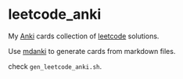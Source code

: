 # leetcode_anki

My [Anki](https://ankiweb.net/about) cards collection of [leetcode](https://leetcode-cn.com/problemset/all/) solutions.

Use [mdanki](https://github.com/ashlinchak/mdanki) to generate cards from markdown files.

check `gen_leetcode_anki.sh`.
